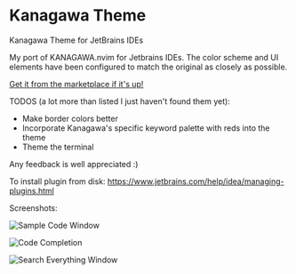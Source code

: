 # Kanagawa Theme
Kanagawa Theme for JetBrains IDEs

My port of KANAGAWA.nvim for Jetbrains IDEs. The color scheme and UI elements have been configured to match the original as closely as possible.

[Get it from the marketplace if it's up!](https://plugins.jetbrains.com/plugin/19539-kanagawa-theme)

TODOS (a lot more than listed I just haven't found them yet):

- Make border colors better
- Incorporate Kanagawa's specific keyword palette with reds into the theme
- Theme the terminal

Any feedback is well appreciated :)

To install plugin from disk:
https://www.jetbrains.com/help/idea/managing-plugins.html

Screenshots:

![Sample Code Window](https://github.com/frykher/jetbrains-kanagawa-theme/raw/master/screenshots/Screenshot%202022-07-15%20215122.png)

![Code Completion](https://github.com/frykher/jetbrains-kanagawa-theme/raw/master/screenshots/Screenshot%202022-07-15%20215614.png)

![Search Everything Window](https://github.com/frykher/jetbrains-kanagawa-theme/raw/master/screenshots/Screenshot%202022-07-15%20215657.png)

